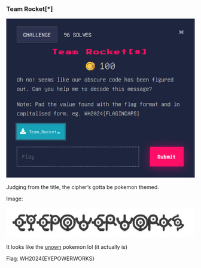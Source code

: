 ### Team Rocket[*]


![alt_text](images/image5.png "image_tooltip")


Judging from the title, the cipher’s gotta be pokemon themed. 

Image: 


![alt_text](images/image12.jpg "image_tooltip")


It looks like the [unown](https://bulbapedia.bulbagarden.net/wiki/Unown_(Pok%C3%A9mon)) pokemon lol (it actually is)

Flag: WH2024{EYEPOWERWORKS}